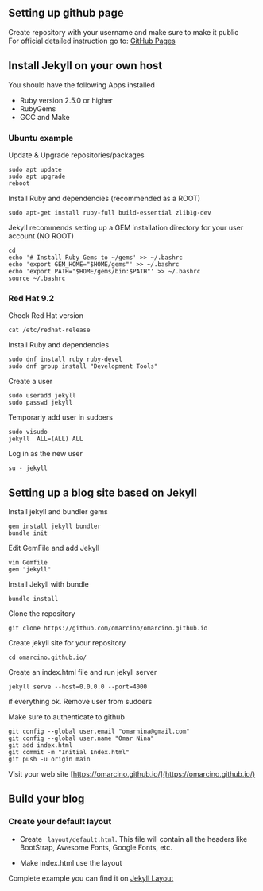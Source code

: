 ## Setting up github page
Create repository with your username and make sure to make it public<br>
For official detailed instruction go to:
[GitHub Pages](https://pages.github.com/)

## Install Jekyll on your own host
You should have the following Apps installed
- Ruby version 2.5.0 or higher
- RubyGems
- GCC and Make
### Ubuntu example
Update & Upgrade repositories/packages<br>
```
sudo apt update
sudo apt upgrade
reboot
```

Install Ruby and dependencies (recommended as a ROOT)
```
sudo apt-get install ruby-full build-essential zlib1g-dev
```

Jekyll recommends setting up a GEM installation directory for your user account (NO ROOT)
```
cd
echo '# Install Ruby Gems to ~/gems' >> ~/.bashrc
echo 'export GEM_HOME="$HOME/gems"' >> ~/.bashrc
echo 'export PATH="$HOME/gems/bin:$PATH"' >> ~/.bashrc
source ~/.bashrc
```

### Red Hat 9.2
Check Red Hat version
```
cat /etc/redhat-release
```

Install Ruby and dependencies
```
sudo dnf install ruby ruby-devel
sudo dnf group install "Development Tools"
```

Create a user
```
sudo useradd jekyll
sudo passwd jekyll
```

Temporarly add user in sudoers
```
sudo visudo
jekyll  ALL=(ALL) ALL
```

Log in as the new user
```
su - jekyll
```

## Setting up a blog site based on Jekyll
Install jekyll and bundler gems
```
gem install jekyll bundler
bundle init
```
Edit GemFile and add Jekyll
```
vim Gemfile
gem "jekyll"
```

Install Jekyll with bundle
```
bundle install
```

Clone the repository
```
git clone https://github.com/omarcino/omarcino.github.io
```

Create jekyll site for your repository
```
cd omarcino.github.io/
```

Create an index.html file and run jekyll server
```
jekyll serve --host=0.0.0.0 --port=4000
```

if everything ok. Remove user from sudoers

Make sure to authenticate to github
```
git config --global user.email "omarnina@gmail.com"
git config --global user.name "Omar Nina"
git add index.html
git commit -m "Initial Index.html"
git push -u origin main
```
Visit your web site [https://omarcino.github.io/](https://omarcino.github.io/)

## Build your blog
### Create your default layout
- Create `_layout/default.html`. This file will contain all the headers like BootStrap, Awesome Fonts, Google Fonts, etc.
 
- Make index.html use the layout

Complete example you can find it on [Jekyll Layout](https://jekyllrb.com/docs/step-by-step/04-layouts/)




